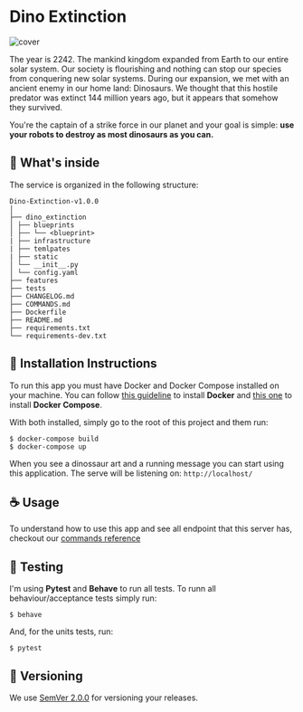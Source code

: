# Dino Extinction
![cover](https://media1.tenor.com/images/dba231f6d236ec0f0464512ebcb3b527/tenor.gif?itemid=11807028)

The year is 2242. The mankind kingdom expanded from Earth to our entire solar system. Our society is flourishing and nothing can stop our species from conquering new solar systems. During our expansion, we met with an ancient enemy in our home land: Dinosaurs. We thought that this hostile predator was extinct 144 million years ago, but it appears that somehow they survived.

You're the captain of a strike force in our planet and your goal is simple: **use your robots to destroy as most dinosaurs as you can.**

## 🧐 What's inside

The service is organized in the following structure:
```
Dino-Extinction-v1.0.0
│
├── dino_extinction
│ ├── blueprints
│ ├── └── <blueprint>
| ├── infrastructure
| ├── temlpates
| ├── static
│ └── __init__.py
│ └── config.yaml
├── features
├── tests
├── CHANGELOG.md
├── COMMANDS.md
├── Dockerfile
├── README.md
├── requirements.txt
└── requirements-dev.txt
```

## 🤖 Installation Instructions

To run this app you must have Docker and Docker Compose installed on your machine. You can follow [this guideline](https://docs.docker.com/install/) to install **Docker** and [this one](https://docs.docker.com/compose/install/) to install **Docker Compose**.

With both installed, simply go to the root of this project and them run:
```
$ docker-compose build
$ docker-compose up
```

When you see a dinossaur art and a running message you can start using this application. The serve will be listening on: `http://localhost/`

## ☕ Usage

To understand how to use this app and see all endpoint that this server has, checkout our [commands reference](COMMANDS.md)

## 🐞 Testing

I'm using **Pytest** and **Behave** to run all tests. To runn all behaviour/acceptance tests simply run:

```
$ behave
```

And, for the units tests, run:

```
$ pytest
```

## 💅 Versioning

We use [SemVer 2.0.0](https://semver.org/) for versioning your releases.
